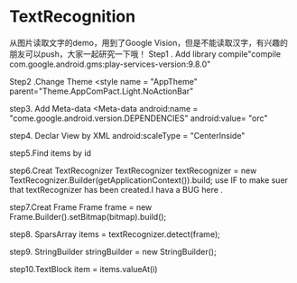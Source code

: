 # TextRecognition
从图片读取文字的demo，用到了Google Vision，但是不能读取汉字，有兴趣的朋友可以push，大家一起研究一下哦！
Step1 . Add library
        compile"compile com.google.android.gms:play-services-version:9.8.0"
        
Step2 .Change Theme
        <style name = "AppTheme" parent="Theme.AppComPact.Light.NoActionBar"

step3. Add Meta-data
        <Meta-data
            android:name = "come.google.android.version.DEPENDENCIES"
            android:value= "orc"
            
step4. Declar View by XML
        android:scaleType = "CenterInside"
        
step5.Find items by id

step6.Creat TextRecognizer
      TextRecognizer textRecognizer = new TextRecognizer.Builder(getApplicationContext()).build;
      use  IF to make suer that textRecognizer has been created.I hava a BUG here .
      
step7.Creat Frame
      Frame frame = new Frame.Builder().setBitmap(bitmap).build();

step8.
      SparsArray<TextBlock> items = textRecognizer.detect(frame);
      
step9. StringBuilder stringBuilder = new StringBuilder();

step10.TextBlock item = items.valueAt(i)

        
        
